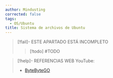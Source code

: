 ```yaml
---
author: Mindusting
corrected: false
tags:
  - OS/Ubuntu
title: Sistema de archivos de Ubuntu
---
```


> [!fail]- ESTE APARTADO ESTÁ INCOMPLETO
> > [!todo] #TODO

> [!help]- REFERENCIAS WEB
> YouTube:
> - [ByteByteGO](https://youtu.be/bbmWOjuFmgA)
